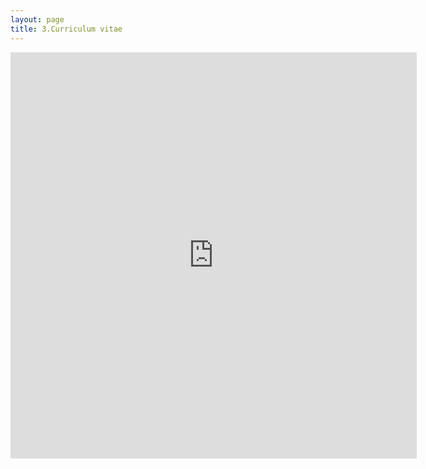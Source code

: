 ```yaml
---
layout: page
title: 3.Curriculum vitae
---
```




<embed src="https:\\martynalukaszewicz.github.io\CV_Jan2018.pdf" width="650px" height="650px" type="text/html" >















  
